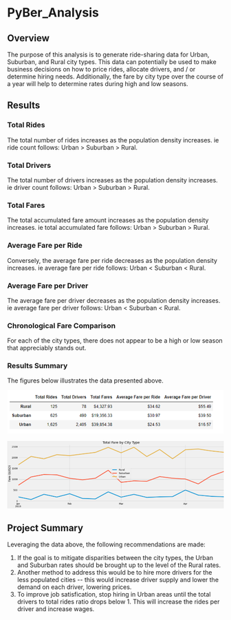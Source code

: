 # PyBer_Analysis
## Overview
The purpose of this analysis is to generate ride-sharing data for Urban, Suburban, and Rural city types. This data can potentially be used to make business decisions on how to price rides, allocate drivers, and / or determine hiring needs. Additionally, the fare by city type over the course of a year will help to determine rates during high and low seasons.

## Results
### Total Rides
The total number of rides increases as the population density increases. ie ride count follows: Urban > Suburban > Rural.

### Total Drivers
The total number of drivers increases as the population density increases. ie driver count follows: Urban > Suburban > Rural.

### Total Fares
The total accumulated fare amount increases as the population density increases. ie total accumulated fare follows: Urban > Suburban > Rural.

### Average Fare per Ride
Conversely, the average fare per ride decreases as the population density increases. ie average fare per ride follows: Urban < Suburban < Rural.

### Average Fare per Driver
The average fare per driver decreases as the population density increases. ie average fare per driver follows: Urban < Suburban < Rural.

### Chronological Fare Comparison
For each of the city types, there does not appear to be a high or low season that appreciably stands out.

### Results Summary
The figures below illustrates the data presented above.

![Ride_summary](analysis/Pyber_ride_summary_data.png)

![Monthly_summary](analysis/Pyber_fare_summary.png)

## Project Summary
Leveraging the data above, the following recommendations are made:
1. If the goal is to mitigate disparities between the city types, the Urban and Suburban rates should be brought up to the level of the Rural rates.
2. Another method to address this would be to hire more drivers for the less populated cities -- this would increase driver supply and lower the demand on each driver, lowering prices.
3. To improve job satisfication, stop hiring in Urban areas until the total drivers to total rides ratio drops below 1. This will increase the rides per driver and increase wages.
